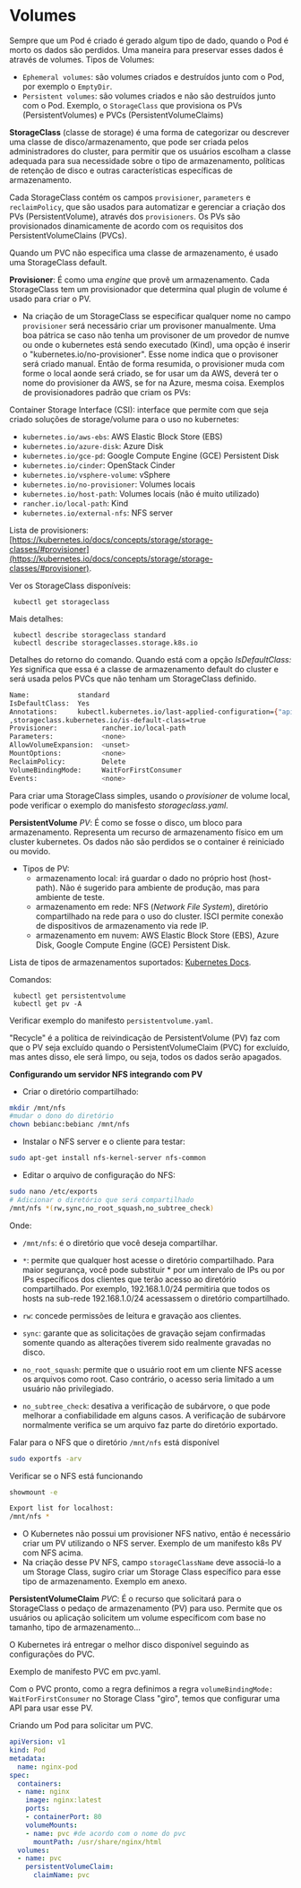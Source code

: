 # Volumes

Sempre que um Pod é criado é gerado algum tipo de dado, quando o Pod é morto os dados são perdidos.
Uma maneira para preservar esses dados é através de volumes.
Tipos de Volumes:
 - `Ephemeral volumes`: são volumes criados e destruídos junto com o Pod, por exemplo o `EmptyDir`.
 - `Persistent volumes`: são volumes criados e não são destruídos junto com o Pod. Exemplo, o `StorageClass` que provisiona os PVs (PersistentVolumes) e PVCs (PersistentVolumeClaims)
 

 **StorageClass** (classe de storage) é uma forma de categorizar ou descrever uma classe de disco/armazenamento, que pode ser criada pelos administradores do cluster, para permitir que os usuários escolham a classe adequada para sua necessidade sobre o tipo de armazenamento, políticas de retenção de disco e outras características específicas de armazenamento.
 
Cada StorageClass contém os campos `provisioner`, `parameters` e `reclaimPolicy`, que são usados para automatizar e gerenciar a criação dos PVs (PersistentVolume), através dos `provisioners`. Os PVs são provisionados dinamicamente de acordo com os requisitos dos PersistentVolumeClains (PVCs).

Quando um PVC não especifica uma classe de armazenamento, é usado uma StorageClass default.
 
 **Provisioner**: É como uma *engine* que provê um armazenamento. Cada StorageClass tem um provisionador que determina qual plugin de volume é usado para criar o PV. 
  - Na criação de um StorageClass se especificar  qualquer nome no campo `provisioner` será necessário criar um provisoner manualmente. Uma boa pátrica se caso não tenha um provisoner de um provedor de numve ou onde o kubernetes está sendo executado (Kind), uma opção é inserir o "kubernetes.io/no-provisioner". Esse nome indica que o provisoner será criado manual. Então de forma resumida, o provisioner muda com forme o local aonde será criado, se for usar um da AWS, deverá ter o nome do provisioner da AWS, se for na Azure, mesma coisa. Exemplos de provisionadores padrão que criam os PVs:

Container Storage Interface (CSI): interface que permite com que seja criado soluções de storage/volume para o uso no kubernetes:

- `kubernetes.io/aws-ebs`: AWS Elastic Block Store (EBS)
- `kubernetes.io/azure-disk`: Azure Disk
- `kubernetes.io/gce-pd`: Google Compute Engine (GCE) Persistent Disk
- `kubernetes.io/cinder`: OpenStack Cinder
- `kubernetes.io/vsphere-volume`: vSphere
- `kubernetes.io/no-provisioner`: Volumes locais
- `kubernetes.io/host-path`: Volumes locais (não é muito utilizado)
- `rancher.io/local-path`: Kind
- `kubernetes.io/external-nfs`: NFS server

Lista de provisioners:
[https://kubernetes.io/docs/concepts/storage/storage-classes/#provisioner](https://kubernetes.io/docs/concepts/storage/storage-classes/#provisioner).

Ver os StorageClass disponíveis:
``` 
 kubectl get storageclass
```
Mais detalhes:
``` 
 kubectl describe storageclass standard
 kubectl describe storageclasses.storage.k8s.io

```
Detalhes do retorno do comando.
Quando está com a opção *IsDefaultClass: Yes* significa que essa é a classe de armazenamento default do cluster e será usada pelos PVCs que não tenham um StorageClass definido.

```bash
Name:            standard
IsDefaultClass:  Yes
Annotations:     kubectl.kubernetes.io/last-applied-configuration={"apiVersion":"storage.k8s.io/v1","kind":"StorageClass","metadata":{"annotations":{"storageclass.kubernetes.io/is-default-class":"true"},"name":"standard"},"provisioner":"rancher.io/local-path","reclaimPolicy":"Delete","volumeBindingMode":"WaitForFirstConsumer"}
,storageclass.kubernetes.io/is-default-class=true
Provisioner:           rancher.io/local-path
Parameters:            <none>
AllowVolumeExpansion:  <unset>
MountOptions:          <none>
ReclaimPolicy:         Delete
VolumeBindingMode:     WaitForFirstConsumer
Events:                <none>
```

Para criar uma StorageClass simples, usando o *provisioner* de volume local, pode verificar o exemplo do manisfesto *storageclass.yaml*.

**PersistentVolume** *PV*: É como se fosse o disco, um bloco para armazenamento. Representa um recurso de armazenamento físico em um cluster kubernetes.
Os dados não são perdidos se o container é reiniciado ou movido.

- Tipos de PV: 
  - armazenamento local: irá guardar o dado no próprio host (host-path). Não é sugerido para ambiente de produção, mas para ambiente de teste.
  - armazenamento em rede: NFS (*Network File System*), diretório compartilhado na rede para o uso do cluster. ISCI permite conexão de dispositivos de armazenamento via rede IP.
  - armazenamento em nuvem: AWS Elastic Block Store (EBS), Azure Disk, Google Compute Engine (GCE) Persistent Disk.

Lista de tipos de armazenamentos suportados:
[Kubernetes Docs](https://kubernetes.io/docs/concepts/storage/persistent-volumes/#types-of-persistent-volumes).

Comandos:
``` 
 kubectl get persistentvolume
 kubectl get pv -A

```
Verificar exemplo do manifesto `persistentvolume.yaml`.

"Recycle" é a política de reivindicação de PersistentVolume (PV) faz com que o PV seja excluído quando o PersistentVolumeClaim (PVC) for excluído, mas antes disso, ele será limpo, ou seja, todos os dados serão apagados.

**Configurando um servidor NFS integrando com PV**

- Criar o diretório compartilhado:

```bash
mkdir /mnt/nfs
#mudar o dono do diretório
chown bebianc:bebianc /mnt/nfs
```
- Instalar o NFS server e o cliente para testar:

```bash
sudo apt-get install nfs-kernel-server nfs-common
``` 
- Editar o arquivo de configuração do NFS:
  
```bash
sudo nano /etc/exports
# Adicionar o diretório que será compartilhado
/mnt/nfs *(rw,sync,no_root_squash,no_subtree_check)

```
Onde:

- `/mnt/nfs`: é o diretório que você deseja compartilhar.

- `*`: permite que qualquer host acesse o diretório compartilhado. Para maior segurança, você pode substituir * por um intervalo de IPs ou por IPs específicos dos clientes que terão acesso ao diretório compartilhado. Por exemplo, 192.168.1.0/24 permitiria que todos os hosts na sub-rede 192.168.1.0/24 acessassem o diretório compartilhado.

- `rw`: concede permissões de leitura e gravação aos clientes.

- `sync`: garante que as solicitações de gravação sejam confirmadas somente quando as alterações tiverem sido realmente gravadas no disco.

- `no_root_squash`: permite que o usuário root em um cliente NFS acesse os arquivos como root. Caso contrário, o acesso seria limitado a um usuário não privilegiado.

- `no_subtree_check`: desativa a verificação de subárvore, o que pode melhorar a confiabilidade em alguns casos. A verificação de subárvore normalmente verifica se um arquivo faz parte do diretório exportado.

Falar para o NFS que o diretório `/mnt/nfs` está disponível

```bash
sudo exportfs -arv
```
Verificar se o NFS está funcionando
 ```bash
showmount -e
```
```bash
Export list for localhost:
/mnt/nfs *
```
- O Kubernetes não possui um provisioner NFS nativo, então é necessário criar um PV utilizando o NFS server.
Exemplo de um manifesto k8s PV com NFS acima.
- Na criação desse PV NFS, campo `storageClassName` deve associá-lo a um Storage Class, sugiro criar um Storage Class específico para esse tipo de armazenamento. Exemplo em anexo.


**PersistentVolumeClaim** *PVC*: É o recurso que solicitará para o StorageClass o pedaço de armazenamento (PV) para uso.
Permite que os usuários ou aplicação solicitem um volume específicom com base no tamanho, tipo de armazenamento...

O Kubernetes irá entregar o melhor disco disponível seguindo as configurações do PVC.

Exemplo de manifesto PVC em pvc.yaml.

Com o PVC pronto, como a regra definimos a regra `volumeBindingMode: WaitForFirstConsumer` no Storage Class "giro", temos que configurar uma API para usar esse PV.

Criando um Pod para solicitar um PVC.

```yaml
apiVersion: v1
kind: Pod
metadata:
  name: nginx-pod
spec:
  containers:
  - name: nginx
    image: nginx:latest
    ports:
    - containerPort: 80
    volumeMounts:
    - name: pvc #de acordo com o nome do pvc
      mountPath: /usr/share/nginx/html
  volumes:
  - name: pvc
    persistentVolumeClaim:
      claimName: pvc
```

